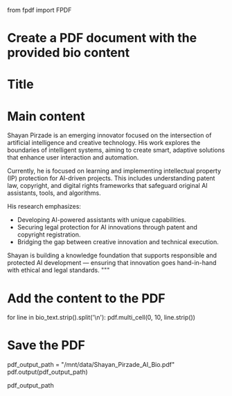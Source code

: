 from fpdf import FPDF

# Create a PDF document with the provided bio content


# Title

# Main content

Shayan Pirzade is an emerging innovator focused on the intersection of artificial intelligence and creative technology.
His work explores the boundaries of intelligent systems, aiming to create smart, adaptive solutions that enhance user 
interaction and automation.

Currently, he is focused on learning and implementing intellectual property (IP) protection for AI-driven projects. 
This includes understanding patent law, copyright, and digital rights frameworks that safeguard original AI assistants, 
tools, and algorithms.

His research emphasizes:
- Developing AI-powered assistants with unique capabilities.
- Securing legal protection for AI innovations through patent and copyright registration.
- Bridging the gap between creative innovation and technical execution.

Shayan is building a knowledge foundation that supports responsible and protected AI development — ensuring that 
innovation goes hand-in-hand with ethical and legal standards.
"""

# Add the content to the PDF
for line in bio_text.strip().split('\n'):
    pdf.multi_cell(0, 10, line.strip())

# Save the PDF
pdf_output_path = "/mnt/data/Shayan_Pirzade_AI_Bio.pdf"
pdf.output(pdf_output_path)

pdf_output_path

